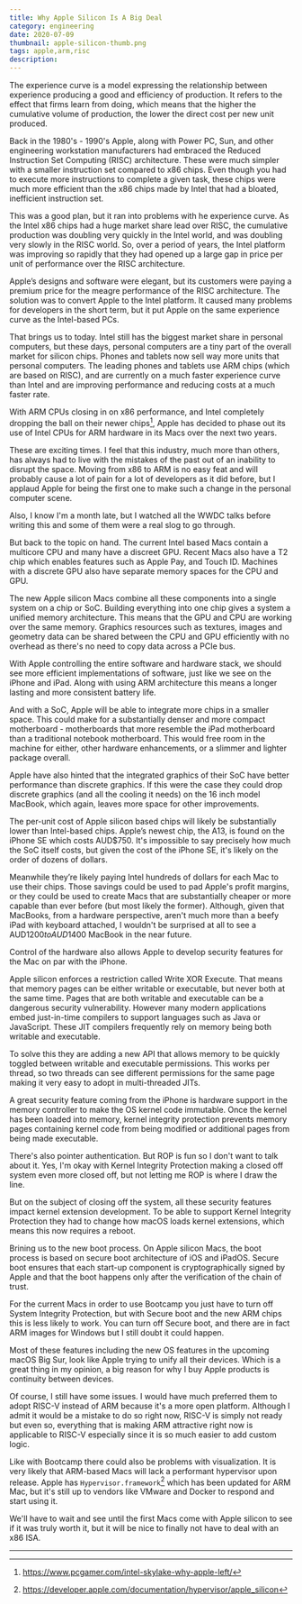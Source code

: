 ```yaml
---
title: Why Apple Silicon Is A Big Deal
category: engineering
date: 2020-07-09
thumbnail: apple-silicon-thumb.png
tags: apple,arm,risc
description:
---
```


The experience curve is a model expressing the relationship between experience producing a good and efficiency of production. It refers to the effect that firms learn from doing, which means that the higher the cumulative volume of production, the lower the direct cost per new unit produced.

Back in the 1980's - 1990's Apple, along with Power PC, Sun, and other engineering workstation manufacturers had embraced the Reduced Instruction Set Computing (RISC) architecture. These were much simpler with a smaller instruction set compared to x86 chips. Even though you had to execute more instructions to complete a given task, these chips were much more efficient than the x86 chips made by Intel that had a bloated, inefficient instruction set.

This was a good plan, but it ran into problems with he experience curve. As the Intel x86 chips had a huge market share lead over RISC, the cumulative production was doubling very quickly in the Intel world, and was doubling very slowly in the RISC world. So, over a period of years, the Intel platform was improving so rapidly that they had opened up a large gap in price per unit of performance over the RISC architecture.

Apple’s designs and software were elegant, but its customers were paying a premium price for the meagre performance of the RISC architecture. The solution was to convert Apple to the Intel platform. It caused many problems for developers in the short term, but it put Apple on the same experience curve as the Intel-based PCs.

That brings us to today. Intel still has the biggest market share in personal computers, but these days, personal computers are a tiny part of the overall market for silicon chips. Phones and tablets now sell way more units that personal computers. The leading phones and tablets use ARM chips (which are based on RISC), and are currently on a much faster experience curve than Intel and are improving performance and reducing costs at a much faster rate.

With ARM CPUs closing in on x86 performance, and Intel completely dropping the ball on their newer chips[^1], Apple has decided to phase out its use of Intel CPUs for ARM hardware in its Macs over the next two years.

These are exciting times. I feel that this industry, much more than others, has always had to live with the mistakes of the past out of an inability to disrupt the space. Moving from x86 to ARM is no easy feat and will probably cause a lot of pain for a lot of developers as it did before, but I applaud Apple for being the first one to make such a change in the personal computer scene.

Also, I know I'm a month late, but I watched all the WWDC talks before writing this and some of them were a real slog to go through.

But back to the topic on hand. The current Intel based Macs contain a multicore CPU and many have a discreet GPU. Recent Macs also have a T2 chip which enables features such as Apple Pay, and Touch ID. Machines with a discrete GPU also have separate memory spaces for the CPU and GPU.

The new Apple silicon Macs combine all these components into a single system on a chip or SoC. Building everything into one chip gives a system a unified memory architecture. This means that the GPU and CPU are working over the same memory. Graphics resources such as textures, images and geometry data can be shared between the CPU and GPU efficiently with no overhead as there's no need to copy data across a PCIe bus.

With Apple controlling the entire software and hardware stack, we should see more efficient implementations of software, just like we see on the iPhone and iPad. Along with using ARM architecture this means a longer lasting and more consistent battery life.

And with a SoC, Apple will be able to integrate more chips in a smaller space. This could make for a substantially denser and more compact motherboard - motherboards that more resemble the iPad motherboard than a traditional notebook motherboard. This would free room in the machine for either, other hardware enhancements, or a slimmer and lighter package overall.

Apple have also hinted that the integrated graphics of their SoC have better performance than discrete graphics. If this were the case they could drop discrete graphics (and all the cooling it needs) on the 16 inch model MacBook, which again, leaves more space for other improvements.

The per-unit cost of Apple silicon based chips will likely be substantially lower than Intel-based chips. Apple’s newest chip, the A13, is found on the iPhone SE which costs AUD$750. It's impossible to say precisely how much the SoC itself costs, but given the cost of the iPhone SE, it's likely on the order of dozens of dollars.

Meanwhile they’re likely paying Intel hundreds of dollars for each Mac to use their chips. Those savings could be used to pad Apple's profit margins, or they could be used to create Macs that are substantially cheaper or more capable than ever before (but most likely the former). Although, given that MacBooks, from a hardware perspective, aren't much more than a beefy iPad with keyboard attached, I wouldn't be surprised at all to see a AUD$1200 to AUD$1400 MacBook in the near future.

Control of the hardware also allows Apple to develop security features for the Mac on par with the iPhone.

Apple silicon enforces a restriction called Write XOR Execute. That means that memory pages can be either writable or executable, but never both at the same time. Pages that are both writable and executable can be a dangerous security vulnerability. However many modern applications embed just-in-time compilers to support languages such as Java or JavaScript. These JIT compilers frequently rely on memory being both writable and executable.

To solve this they are adding a new API that allows memory to be quickly toggled between writable and executable permissions. This works per thread, so two threads can see different permissions for the same page making it very easy to adopt in multi-threaded JITs.

A great security feature coming from the iPhone is hardware support in the memory controller to make the OS kernel code immutable. Once the kernel has been loaded into memory, kernel integrity protection prevents memory pages containing kernel code from being modified or additional pages from being made executable.

There's also pointer authentication. But ROP is fun so I don't want to talk about it. Yes, I'm okay with Kernel Integrity Protection making a closed off system even more closed off, but not letting me ROP is where I draw the line.

But on the subject of closing off the system, all these security features impact kernel extension development. To be able to support Kernel Integrity Protection they had to change how macOS loads kernel extensions, which means this now requires a reboot.

Brining us to the new boot process. On Apple silicon Macs, the boot process is based on secure boot architecture of iOS and iPadOS. Secure boot ensures that each start-up component is cryptographically signed by Apple and that the boot happens only after the verification of the chain of trust.

For the current Macs in order to use Bootcamp you just have to turn off System Integrity Protection, but with Secure boot and the new ARM chips this is less likely to work. You can turn off Secure boot, and there are in fact ARM images for Windows but I still doubt it could happen.

Most of these features including the new OS features in the upcoming macOS Big Sur, look like Apple trying to unify all their devices. Which is a great thing in my opinion, a big reason for why I buy Apple products is continuity between devices.

Of course, I still have some issues. I would have much preferred them to adopt RISC-V instead of ARM because it's a more open platform. Although I admit it would be a mistake to do so right now, RISC-V is simply not ready but even so, everything that is making ARM attractive right now is applicable to RISC-V especially since it is so much easier to add custom logic.

Like with Bootcamp there could also be problems with visualization. It is very likely that ARM-based Macs will lack a performant hypervisor upon release. Apple has `Hypervisor.framework`[^2] which has been updated for ARM Mac, but it's still up to vendors like VMware and Docker to respond and start using it.

We'll have to wait and see until the first Macs come with Apple silicon to see if it was truly worth it, but it will be nice to finally not have to deal with an x86 ISA.

---

[^1]: https://www.pcgamer.com/intel-skylake-why-apple-left/

[^2]: https://developer.apple.com/documentation/hypervisor/apple_silicon
